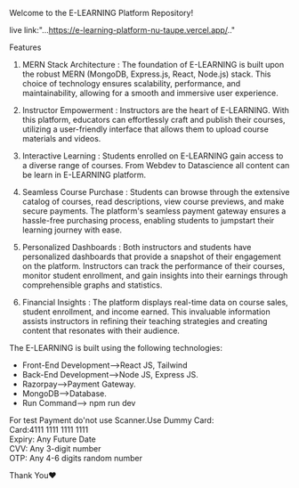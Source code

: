 Welcome to the E-LEARNING Platform Repository!

live link:"...https://e-learning-platform-nu-taupe.vercel.app/.."

Features
1. MERN Stack Architecture : The foundation of E-LEARNING is built upon the robust MERN (MongoDB, Express.js, React, Node.js) stack. This choice of technology ensures scalability, performance, and maintainability, allowing for a smooth and immersive user experience.

2. Instructor Empowerment : Instructors are the heart of E-LEARNING. With this platform, educators can effortlessly craft and publish their courses, utilizing a user-friendly interface that allows them to upload course materials and videos. 

3. Interactive Learning : Students enrolled on E-LEARNING gain access to a diverse range of courses. From Webdev to Datascience all content can be learn in E-LEARNING  platform.

4. Seamless Course Purchase : Students can browse through the extensive catalog of courses, read descriptions, view course previews, and make secure payments. The platform's seamless payment gateway ensures a hassle-free purchasing process, enabling students to jumpstart their learning journey with ease.

5. Personalized Dashboards : Both instructors and students have personalized dashboards that provide a snapshot of their engagement on the platform. Instructors can track the performance of their courses, monitor student enrollment, and gain insights into their earnings through comprehensible graphs and statistics.

6. Financial Insights :  The platform displays real-time data on course sales, student enrollment, and income earned. This invaluable information assists instructors in refining their teaching strategies and creating content that resonates with their audience.

The E-LEARNING is built using the following technologies:


- Front-End Development-->React JS, Tailwind
- Back-End Development-->Node JS, Express JS.
- Razorpay-->Payment Gateway. 
- MongoDB-->Database.
- Run Command--> npm run dev


For test Payment do'not use Scanner.Use Dummy Card:
</br>
Card:4111 1111 1111 1111
</br>
Expiry: Any Future Date
</br>
CVV: Any 3-digit number
</br>
OTP: Any 4-6 digits random number

Thank You❤️



